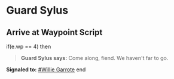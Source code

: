 # Guard Sylus


## Arrive at Waypoint Script

if(e.wp == 4) then


>**Guard Sylus says:** Come along, fiend. We haven't far to go.


**Signaled to:**  [\#Willie Garrote](/npc/1201)
end